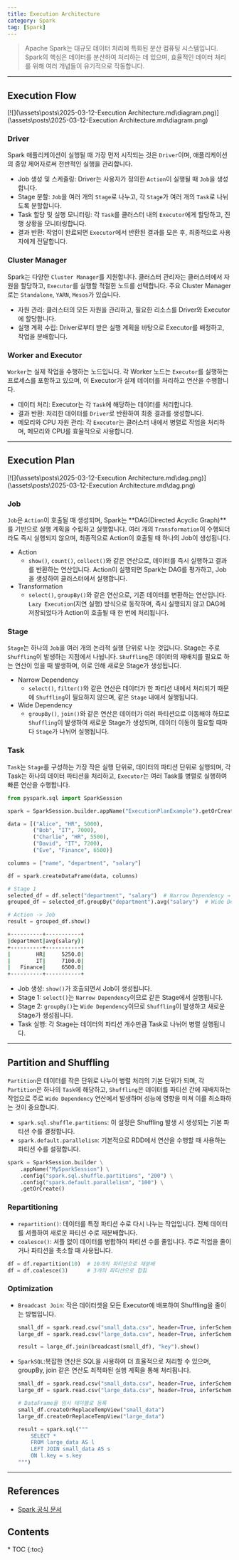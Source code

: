 ```yaml
---
title: Execution Architecture
category: Spark
tag: [Spark]
---
```


> Apache Spark는 대규모 데이터 처리에 특화된 분산 컴퓨팅 시스템입니다. Spark의 핵심은 데이터를 분산하여 처리하는 데 있으며, 효율적인 데이터 처리를 위해 여러 개념들이 유기적으로 작동합니다.

---

## Execution Flow

[![](\assets\posts\2025-03-12-Execution Architecture.md\diagram.png)](\assets\posts\2025-03-12-Execution Architecture.md\diagram.png)

### Driver

Spark 애플리케이션이 실행될 때 가장 먼저 시작되는 것은 `Driver`이며, 애플리케이션의 중앙 제어자로써 전반적인 실행을 관리합니다.

- Job 생성 및 스케줄링: Driver는 사용자가 정의한 `Action`이 실행될 때 `Job`을 생성합니다.
- Stage 분할: `Job`을 여러 개의 `Stage`로 나누고, 각 `Stage`가 여러 개의 `Task`로 나뉘도록 분할합니다.
- Task 할당 및 실행 모니터링: 각 `Task`를 클러스터 내의 `Executor`에게 할당하고, 진행 상황을 모니터링합니다.
- 결과 반환: 작업이 완료되면 `Executor`에서 반환된 결과를 모은 후, 최종적으로 사용자에게 전달합니다.

### Cluster Manager

Spark는 다양한 `Cluster Manager`를 지원합니다. 클러스터 관리자는 클러스터에서 자원을 할당하고, `Executor`를 실행할 적절한 노드를 선택합니다.
주요 Cluster Manager로는 `Standalone`, `YARN`, `Mesos`가 있습니다.

- 자원 관리: 클러스터의 모든 자원을 관리하고, 필요한 리소스를 Driver와 Executor에 할당합니다.
- 실행 계획 수립: Driver로부터 받은 실행 계획을 바탕으로 Executor를 배정하고, 작업을 분배합니다.

### Worker and Executor

`Worker`는 실제 작업을 수행하는 노드입니다. 각 Worker 노드는 `Executor`를 실행하는 프로세스를 포함하고 있으며, 이 Executor가 실제 데이터를 처리하고 연산을 수행합니다.

- 데이터 처리: Executor는 각 `Task`에 해당하는 데이터를 처리합니다.
- 결과 반환: 처리한 데이터를 `Driver`로 반환하여 최종 결과를 생성합니다.
- 메모리와 CPU 자원 관리: 각 `Executor`는 클러스터 내에서 병렬로 작업을 처리하며, 메모리와 CPU를 효율적으로 사용합니다.

---

## Execution Plan

[![](\assets\posts\2025-03-12-Execution Architecture.md\dag.png)](\assets\posts\2025-03-12-Execution Architecture.md\dag.png)

### Job

`Job`은 `Action`이 호출될 때 생성되며, Spark는 **DAG(Directed Acyclic Graph)**를 기반으로 실행 계획을 수립하고 실행합니다. 여러 개의 `Transformation`이 수행되더라도 즉시 실행되지 않으며, 최종적으로 Action이 호출될 때 하나의 Job이 생성됩니다.

- Action
  - `show()`, `count()`, `collect()`와 같은 연산으로, 데이터를 즉시 실행하고 결과를 반환하는 연산입니다. Action이 실행되면 Spark는 DAG를 평가하고, Job을 생성하여 클러스터에서 실행합니다.
- Transformation
  - `select()`, `groupBy()`와 같은 연산으로, 기존 데이터를 변환하는 연산입니다. `Lazy Execution`(지연 실행) 방식으로 동작하며, 즉시 실행되지 않고 DAG에 저장되었다가 Action이 호출될 때 한 번에 처리됩니다.

### Stage

`Stage`는 하나의 `Job`을 여러 개의 논리적 실행 단위로 나눈 것입니다. Stage는 주로 `Shuffling`이 발생하는 지점에서 나뉩니다.
`Shuffling`은 데이터의 재배치를 필요로 하는 연산이 있을 때 발생하며, 이로 인해 새로운 Stage가 생성됩니다.

- Narrow Dependency
  - `select()`, `filter()`와 같은 연산은 데이터가 한 파티션 내에서 처리되기 때문에 `Shuffling`이 필요하지 않으며, 같은 `Stage` 내에서 실행됩니다.
- Wide Dependency
  - `groupBy()`, `join()`와 같은 연산은 데이터가 여러 파티션으로 이동해야 하므로 `Shuffling`이 발생하여 새로운 Stage가 생성되며, 데이터 이동이 필요할 때마다 `Stage`가 나뉘어 실행됩니다.

### Task

`Task`는 `Stage`를 구성하는 가장 작은 실행 단위로, 데이터의 파티션 단위로 실행되며, 각 Task는 하나의 데이터 파티션을 처리하고,
`Executor`는 여러 Task를 병렬로 실행하여 빠른 연산을 수행합니다.

```python
from pyspark.sql import SparkSession

spark = SparkSession.builder.appName("ExecutionPlanExample").getOrCreate()

data = [("Alice", "HR", 5000),
        ("Bob", "IT", 7000),
        ("Charlie", "HR", 5500),
        ("David", "IT", 7200),
        ("Eve", "Finance", 6500)]

columns = ["name", "department", "salary"]

df = spark.createDataFrame(data, columns)

# Stage 1
selected_df = df.select("department", "salary")  # Narrow Dependency → Shuffling X
grouped_df = selected_df.groupBy("department").avg("salary")  # Wide Dependency → Shuffling O, Stage 2

# Action -> Job
result = grouped_df.show()
```

```bash
+----------+-----------+
|department|avg(salary)|
+----------+-----------+
|        HR|     5250.0|
|        IT|     7100.0|
|   Finance|     6500.0|
+----------+-----------+
```

- Job 생성: `show()`가 호출되면서 Job이 생성됩니다.
- Stage 1: `select()`는 `Narrow Dependency`이므로 같은 Stage에서 실행됩니다.
- Stage 2: `groupBy()`는 `Wide Dependency`이므로 `Shuffling`이 발생하고 새로운 Stage가 생성됩니다.
- Task 실행: 각 Stage는 데이터의 파티션 개수만큼 Task로 나뉘어 병렬 실행됩니다.

---

## Partition and Shuffling

`Partition`은 데이터를 작은 단위로 나누어 병렬 처리의 기본 단위가 되며, 각 `Partition`은 하나의 `Task`에 해당하고, `Shuffling`은 데이터를 파티션 간에 재배치하는 작업으로 주로 `Wide Dependency` 연산에서 발생하며 성능에 영향을 미쳐 이를 최소화하는 것이 중요합니다.

- `spark.sql.shuffle.partitions`: 이 설정은 Shuffling 발생 시 생성되는 기본 파티션 수를 결정합니다.
- `spark.default.parallelism`: 기본적으로 RDD에서 연산을 수행할 때 사용하는 파티션 수를 설정합니다.

```python
spark = SparkSession.builder \
    .appName("MySparkSession") \
    .config("spark.sql.shuffle.partitions", "200") \
    .config("spark.default.parallelism", "100") \
    .getOrCreate()
```

### Repartitioning

- `repartition()`: 데이터를 특정 파티션 수로 다시 나누는 작업입니다. 전체 데이터를 셔플하여 새로운 파티션 수로 재분배합니다.
- `coalesce()`: 셔플 없이 데이터를 병합하여 파티션 수를 줄입니다. 주로 작업을 줄이거나 파티션을 축소할 때 사용됩니다.

```python
df = df.repartition(10)  # 10개의 파티션으로 재분배
df = df.coalesce(3)      # 3개의 파티션으로 합침
```

### Optimization

- `Broadcast Join`: 작은 데이터셋을 모든 Executor에 배포하여 Shuffling을 줄이는 방법입니다.

  ```python
  small_df = spark.read.csv("small_data.csv", header=True, inferSchema=True)
  large_df = spark.read.csv("large_data.csv", header=True, inferSchema=True)

  result = large_df.join(broadcast(small_df), "key").show()
  ```

- `SparkSQL`:복잡한 연산은 SQL을 사용하여 더 효율적으로 처리할 수 있으며, groupBy, join 같은 연산도 최적화된 실행 계획을 통해 처리됩니다.

  ```python
  small_df = spark.read.csv("small_data.csv", header=True, inferSchema=True)
  large_df = spark.read.csv("large_data.csv", header=True, inferSchema=True)

  # DataFrame을 임시 테이블로 등록
  small_df.createOrReplaceTempView("small_data")
  large_df.createOrReplaceTempView("large_data")

  result = spark.sql("""
      SELECT *
      FROM large_data AS l
      LEFT JOIN small_data AS s
      ON l.key = s.key
  """)
  ```

---

## References

- [Spark 공식 문서](https://spark.apache.org/docs/latest/)

<nav class="post-toc" markdown="1">
  <h2>Contents</h2>
* TOC
{:toc}
</nav>
